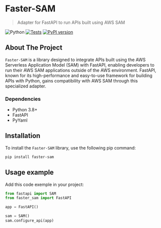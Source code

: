 # Faster-SAM

> Adapter for FastAPI to run APIs built using AWS SAM

![Python](https://img.shields.io/badge/python-3.8%20%7C%203.9%20%7C%203.10%20%7C%203.11%20%7C%203.12-blue)
[![Tests](https://github.com/noverde/faster-sam/actions/workflows/tests.yml/badge.svg)](https://github.com/noverde/faster-sam/actions/workflows/tests.yml)
[![PyPI version](https://badge.fury.io/py/example.svg)](https://badge.fury.io/py/example)

## About The Project

`Faster-SAM` is a library designed to integrate APIs built using the AWS Serverless Application Model (SAM) with FastAPI, enabling developers to run their AWS SAM applications outside of the AWS environment. FastAPI, known for its high-performance and easy-to-use framework for building APIs with Python, gains compatibility with AWS SAM through this specialized adapter.

### Dependencies

- Python 3.8+
- FastAPI
- PyYaml

## Installation

To install the ```Faster-SAM``` library, use the following pip command:

   ```sh
   pip install faster-sam
   ```

## Usage example

Add this code exemple in your project:

   ```python
   from fastapi import SAM
   from faster_sam import FastAPI

   app = FastAPI()

   sam = SAM()
   sam.configure_api(app)
   ```

